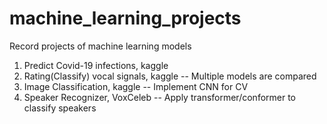 # machine_learning_projects
Record projects of machine learning models
1. Predict Covid-19 infections, kaggle
2. Rating(Classify) vocal signals, kaggle -- Multiple models are compared
3. Image Classification, kaggle -- Implement CNN for CV
4. Speaker Recognizer, VoxCeleb -- Apply transformer/conformer to classify speakers
